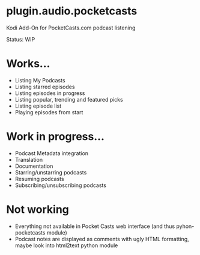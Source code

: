 # plugin.audio.pocketcasts
Kodi Add-On for PocketCasts.com podcast listening

Status: WIP

# Works...
* Listing My Podcasts
* Listing starred episodes
* Listing episodes in progress
* Listing popular, trending and featured picks
* Listing episode list
* Playing episodes from start

# Work in progress...
* Podcast Metadata integration
* Translation
* Documentation
* Starring/unstarring podcasts
* Resuming podcasts
* Subscribing/unsubscribing podcasts

# Not working
* Everything not available in Pocket Casts web interface (and thus pyhon-pocketcasts module)
* Podcast notes are displayed as comments with ugly HTML formatting, maybe look into html2text python module
